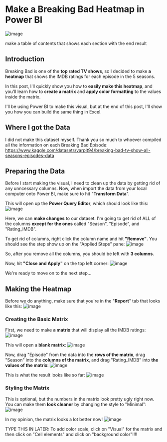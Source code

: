 # Make a Breaking Bad Heatmap in Power BI
![image](https://github.com/dylans0ng/dylans0ng.github.io/assets/112503726/734fa027-7938-4278-aaf0-bb586446813a)

make a table of contents that shows each section with the end result 

## Introduction
Breaking Bad is one of the **top rated TV shows**, so I decided to make **a heatmap** that shows the IMDB ratings for each episode in the 5 seasons. 

In this post, I'll quickly show you how to **easily make this heatmap**, and you'll learn how to **create a matrix** and **apply color formatting** to the values inside the matrix. 

I'll be using Power BI to make this visual, but at the end of this post, I'll show you how you can build the same thing in Excel. 

## Where I got the Data
I did not make this dataset myself. Thank you so much to whoever compiled all the information on each Breaking Bad Episode: https://www.kaggle.com/datasets/varpit94/breaking-bad-tv-show-all-seasons-episodes-data

## Preparing the Data
Before I start making the visual, I need to clean up the data by getting rid of any unncessary columns. Now, when import the data from your local computer onto Power BI, make sure to hit "**Transform Data**".

This will open up the **Power Query Editor**, which should look like this:
![image](https://github.com/dylans0ng/dylans0ng.github.io/assets/112503726/de471d3d-6911-4cb1-8cb8-77cbe9dc6f22)

Here, we can **make changes** to our dataset. I'm going to get rid of ALL of the columns **except for the ones** called "Season", "Episode", and "Rating_IMDB".

To get rid of columns, right click the column name and hit **"Remove"**. You should see the step show up on the "Applied Steps" pane: 
![image](https://github.com/dylans0ng/dylans0ng.github.io/assets/112503726/5e6a1418-ca0f-40b9-88c5-673c4a69111c)

So, after you remove all the columns, you should be left with **3 columns**.

Now, hit **"Close and Apply"** on the top left corner:
![image](https://github.com/dylans0ng/dylans0ng.github.io/assets/112503726/6ca8e84c-f0f7-4cc8-8736-42e810ee7031)

We're ready to move on to the next step...

## Making the Heatmap
Before we do anything, make sure that you're in the "**Report**" tab that looks like this:
![image](https://github.com/dylans0ng/dylans0ng.github.io/assets/112503726/9705a6b8-1417-42fa-bf88-c0e85f24f4d2)

### Creating the Basic Matrix 
First, we need to make **a matrix** that will display all the IMDB ratings:
![image](https://github.com/dylans0ng/dylans0ng.github.io/assets/112503726/e936df43-703d-48d0-8e1a-177ebaede84a)

This will open a **blank matrix**:
![image](https://github.com/dylans0ng/dylans0ng.github.io/assets/112503726/ab3dfe42-da29-4a70-b2e6-24b5edf49650)

Now, drag "Episode" from the data into the **rows of the matrix**, drag "Season" into the **columns of the matrix**, and drag "Rating_IMDB" into **the values of the matrix**:
![image](https://github.com/dylans0ng/dylans0ng.github.io/assets/112503726/15fb52a2-f710-4b3e-badc-5a91e37b36c5)

This is what the result looks like so far:
![image](https://github.com/dylans0ng/dylans0ng.github.io/assets/112503726/4f2e2909-d273-4081-b742-b1fd09ef1561)

### Styling the Matrix 
This is optional, but the numbers in the matrix look pretty ugly right now. You can make them **look cleaner** by changing the style to "Minimal": 
![image](https://github.com/dylans0ng/dylans0ng.github.io/assets/112503726/acd78bb0-36c1-4f4d-abb4-394260400b31)

In my opinion, the matrix looks a lot better now! 
![image](https://github.com/dylans0ng/dylans0ng.github.io/assets/112503726/b7301672-6181-4153-a3cb-5542c7e9b1bf)

TYPE THIS IN LATER: To add color scale, click on "Visual" for the matrix and then click on "Cell elements" and click on "background color"!!!!
